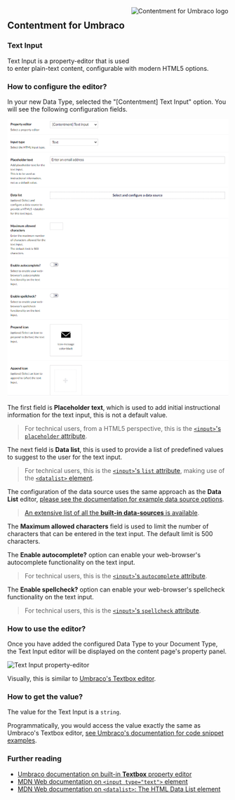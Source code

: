<img src="../assets/img/logo.png" alt="Contentment for Umbraco logo" title="A state of Umbraco happiness." height="130" align="right">

## Contentment for Umbraco

### Text Input

Text Input is a property-editor that is used to enter plain-text content, configurable with modern HTML5 options.


### How to configure the editor?

In your new Data Type, selected the "[Contentment] Text Input" option. You will see the following configuration fields.

![Configuration Editor for Text Input](text-input--configuration-editor.png)

The first field is **Placeholder text**, which is used to add initial instructional information for the text input, this is not a default value.

> For technical users, from a HTML5 perspective, this is the [`<input>`'s `placeholder` attribute](https://developer.mozilla.org/en-US/docs/Web/HTML/Element/input/text#placeholder).

The next field is **Data list**, this is used to provide a list of predefined values to suggest to the user for the text input.

> For technical users, this is the [`<input>`'s `list` attribute](https://developer.mozilla.org/en-US/docs/Web/HTML/Element/input/text#list), making use of the [`<datalist>` element](https://developer.mozilla.org/en-US/docs/Web/HTML/Element/datalist).

The configuration of the data source uses the same approach as the **Data List** editor, [please see the documentation for example data source options](data-list.md#how-to-configure-the-editor).

> [An extensive list of all the **built-in data-sources** is available](../data-sources/README.md).

The **Maximum allowed characters** field is used to limit the number of characters that can be entered in the text input. The default limit is 500 characters.

The **Enable autocomplete?** option can enable your web-browser's autocomplete functionality on the text input.

> For technical users, this is the [`<input>`'s `autocomplete` attribute](https://developer.mozilla.org/en-US/docs/Web/HTML/Element/input#attr-autocomplete).

The **Enable spellcheck?** option can enable your web-browser's spellcheck functionality on the text input.

> For technical users, this is the [`<input>`'s `spellcheck` attribute](https://developer.mozilla.org/en-US/docs/Web/HTML/Element/input/text#spellcheck).


### How to use the editor?

Once you have added the configured Data Type to your Document Type, the Text Input editor will be displayed on the content page's property panel.

![Text Input property-editor](text-input--property-editor-01.png)

Visually, this is similar to [Umbraco's Textbox editor](https://our.umbraco.com/Documentation/Getting-Started/Backoffice/Property-Editors/Built-in-Property-Editors/Textbox/#content-example).


### How to get the value?

The value for the Text Input is a `string`.

Programmatically, you would access the value exactly the same as Umbraco's Textbox editor, [see Umbraco's documentation for code snippet examples](https://our.umbraco.com/Documentation/Getting-Started/Backoffice/Property-Editors/Built-in-Property-Editors/Textbox/#mvc-view-example).


### Further reading

- [Umbraco documentation on built-in **Textbox** property editor](https://our.umbraco.com/Documentation/Getting-Started/Backoffice/Property-Editors/Built-in-Property-Editors/Textbox/)
- [MDN Web documentation on `<input type="text">` element](https://developer.mozilla.org/en-US/docs/Web/HTML/Element/input/text)
- [MDN Web documentation on `<datalist>`: The HTML Data List element](https://developer.mozilla.org/en-US/docs/Web/HTML/Element/datalist)

